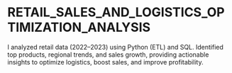 # RETAIL_SALES_AND_LOGISTICS_OPTIMIZATION_ANALYSIS
I analyzed retail data (2022–2023) using Python (ETL) and SQL. Identified top products, regional trends, and sales growth, providing actionable insights to optimize logistics, boost sales, and improve profitability.
